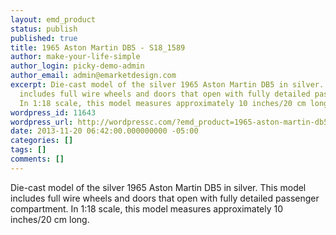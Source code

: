 ```yaml
---
layout: emd_product
status: publish
published: true
title: 1965 Aston Martin DB5 - S18_1589
author: make-your-life-simple
author_login: picky-demo-admin
author_email: admin@emarketdesign.com
excerpt: Die-cast model of the silver 1965 Aston Martin DB5 in silver. This model
  includes full wire wheels and doors that open with fully detailed passenger compartment.
  In 1:18 scale, this model measures approximately 10 inches/20 cm long.
wordpress_id: 11643
wordpress_url: http://wordpressc.com/?emd_product=1965-aston-martin-db5
date: 2013-11-20 06:42:00.000000000 -05:00
categories: []
tags: []
comments: []
---
```

Die-cast model of the silver 1965 Aston Martin DB5 in silver. This model includes full wire wheels and doors that open with fully detailed passenger compartment. In 1:18 scale, this model measures approximately 10 inches/20 cm long.
